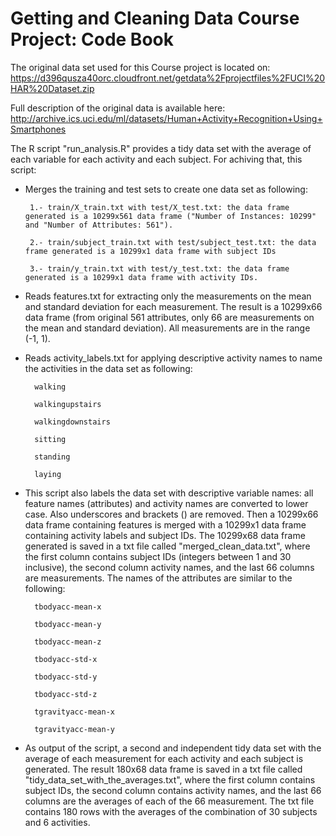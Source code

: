Getting and Cleaning Data Course Project: Code Book
===================================================

The original data set used for this Course project is located on: https://d396qusza40orc.cloudfront.net/getdata%2Fprojectfiles%2FUCI%20HAR%20Dataset.zip

 Full description of the original data is available here: http://archive.ics.uci.edu/ml/datasets/Human+Activity+Recognition+Using+Smartphones

The R script "run_analysis.R" provides a tidy data set with the average of each variable for each activity and each subject. For achiving that, this script:

* Merges the training and test sets to create one data set as following:

       1.- train/X_train.txt with test/X_test.txt: the data frame generated is a 10299x561 data frame ("Number of Instances: 10299" and "Number of Attributes: 561").
       
       2.- train/subject_train.txt with test/subject_test.txt: the data frame generated is a 10299x1 data frame with subject IDs
       
       3.- train/y_train.txt with test/y_test.txt: the data frame generated is a 10299x1 data frame with activity IDs.

* Reads features.txt for extracting only the measurements on the mean and standard deviation for each measurement. 
  The result is a 10299x66 data frame (from original 561 attributes, only 66 are measurements on the mean and standard deviation). 
  All measurements are in the range (-1, 1).

* Reads activity_labels.txt for applying descriptive activity names to name the activities in the data set as following:

        walking
        
        walkingupstairs
        
        walkingdownstairs
        
        sitting
        
        standing
        
        laying

* This script also labels the data set with descriptive variable names: 
  all feature names (attributes) and activity names are converted to lower case. Also underscores and brackets () are removed. 
  Then a 10299x66 data frame containing features is merged with a 10299x1 data frame containing activity labels and subject IDs. 
  The 10299x68 data frame generated is saved in a txt file called "merged_clean_data.txt", where the first column contains subject IDs (integers between 1 and 30 inclusive), the second column activity names, and the last 66 columns are measurements. 
  The names of the attributes are similar to the following:

        tbodyacc-mean-x 
        
        tbodyacc-mean-y 
        
        tbodyacc-mean-z 
        
        tbodyacc-std-x 
        
        tbodyacc-std-y 
        
        tbodyacc-std-z 
        
        tgravityacc-mean-x 
        
        tgravityacc-mean-y

* As output of the script, a second and independent tidy data set with the average of each measurement for each activity and each subject is generated.
The result 180x68 data frame is saved in a txt file called "tidy_data_set_with_the_averages.txt", where the first column contains subject IDs, the second column contains activity names, and the last 66 columns are the averages of each of the 66 measurement.
The txt file contains 180 rows with the averages of the combination of 30 subjects and 6 activities.
